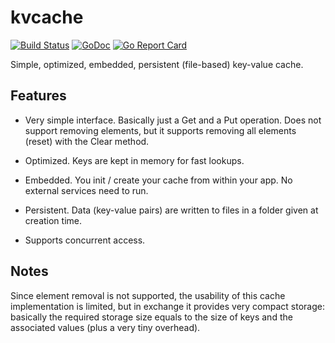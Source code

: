 # kvcache

[![Build Status](https://travis-ci.org/icza/kvcache.svg?branch=master)](https://travis-ci.org/icza/kvcache)
[![GoDoc](https://godoc.org/github.com/icza/kvcache?status.svg)](https://godoc.org/github.com/icza/kvcache)
[![Go Report Card](https://goreportcard.com/badge/github.com/icza/kvcache)](https://goreportcard.com/report/github.com/icza/kvcache)

Simple, optimized, embedded, persistent (file-based) key-value cache.

## Features

- Very simple interface. Basically just a Get and a Put operation. Does not support
removing elements, but it supports removing all elements (reset) with the Clear method.

- Optimized. Keys are kept in memory for fast lookups.

- Embedded. You init / create your cache from within your app. No external services
need to run.

- Persistent. Data (key-value pairs) are written to files in a folder given at
creation time.

- Supports concurrent access.

## Notes

Since element removal is not supported, the usability of this cache implementation
is limited, but in exchange it provides very compact storage: basically the
required storage size equals to the size of keys and the associated values
(plus a very tiny overhead).
